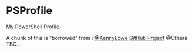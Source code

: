 # PSProfile
My PowerShell Profile.

A chunk of this is "borrowed" from :
    [@KennyLowe](https://twitter.com/KennyLowe) [GitHub Project](https://github.com/KennyLowe/PProfile)
    @Others TBC.
